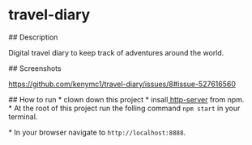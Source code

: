 # travel-diary


## Description

Digital travel diary to keep track of adventures around the world.

## Screenshots

https://github.com/kenymc1/travel-diary/issues/8#issue-527616560


## How to run
* clown down this project
* insall[ http-server](https://www.npmjs.com/)
from npm.
* At the root of this project run the folling command `npm start` in your terminal.

* In your browser navigate to `http://localhost:8888`.
